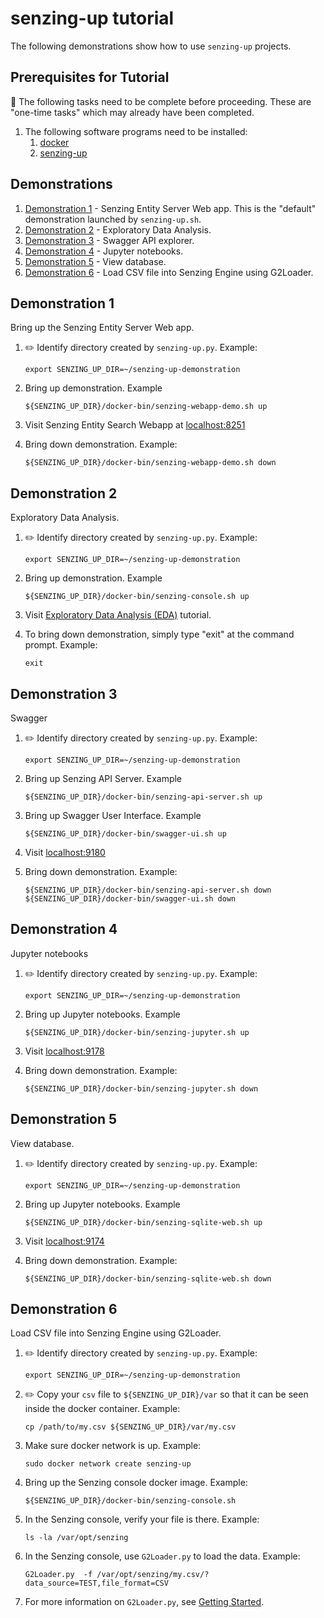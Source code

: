# senzing-up tutorial

The following demonstrations show how to use `senzing-up` projects.

## Prerequisites for Tutorial

:thinking: The following tasks need to be complete before proceeding.
These are "one-time tasks" which may already have been completed.

1. The following software programs need to be installed:
    1. [docker](https://github.com/Senzing/knowledge-base/blob/master/HOWTO/install-docker.md)
    1. [senzing-up](https://github.com/Senzing/senzing-up)

## Demonstrations

1. [Demonstration 1](#demonstration-1) - Senzing Entity Server Web app.
   This is the "default" demonstration launched by `senzing-up.sh`.
1. [Demonstration 2](#demonstration-2) - Exploratory Data Analysis.
1. [Demonstration 3](#demonstration-3) - Swagger API explorer.
1. [Demonstration 4](#demonstration-4) - Jupyter notebooks.
1. [Demonstration 5](#demonstration-5) - View database.
1. [Demonstration 6](#demonstration-6) - Load CSV file into Senzing Engine using G2Loader.

## Demonstration 1

Bring up the Senzing Entity Server Web app.

1. :pencil2: Identify directory created by `senzing-up.py`.
   Example:

    ```console
    export SENZING_UP_DIR=~/senzing-up-demonstration
    ```

1. Bring up demonstration.
   Example

    ```console
    ${SENZING_UP_DIR}/docker-bin/senzing-webapp-demo.sh up
    ```

1. Visit Senzing Entity Search Webapp at
   [localhost:8251](http://localhost:8251)

1. Bring down demonstration.
   Example:

    ```console
    ${SENZING_UP_DIR}/docker-bin/senzing-webapp-demo.sh down
    ```

## Demonstration 2

Exploratory Data Analysis.

1. :pencil2: Identify directory created by `senzing-up.py`.
   Example:

    ```console
    export SENZING_UP_DIR=~/senzing-up-demonstration
    ```

1. Bring up demonstration.
   Example

    ```console
    ${SENZING_UP_DIR}/docker-bin/senzing-console.sh up
    ```

1. Visit
   [Exploratory Data Analysis (EDA)](https://senzing.zendesk.com/hc/en-us/sections/360009388534-Exploratory-Data-Analysis-EDA-)
   tutorial.

1. To bring down demonstration, simply type "exit" at the command prompt.
   Example:

    ```console
    exit
    ```

## Demonstration 3

Swagger

1. :pencil2: Identify directory created by `senzing-up.py`.
   Example:

    ```console
    export SENZING_UP_DIR=~/senzing-up-demonstration
    ```

1. Bring up Senzing API Server.
   Example

    ```console
    ${SENZING_UP_DIR}/docker-bin/senzing-api-server.sh up
    ```

1. Bring up Swagger User Interface.
   Example

    ```console
    ${SENZING_UP_DIR}/docker-bin/swagger-ui.sh up
    ```

1. Visit
   [localhost:9180](http://localhost:9180)

1. Bring down demonstration.
   Example:

    ```console
    ${SENZING_UP_DIR}/docker-bin/senzing-api-server.sh down
    ${SENZING_UP_DIR}/docker-bin/swagger-ui.sh down
    ```

## Demonstration 4

Jupyter notebooks

1. :pencil2: Identify directory created by `senzing-up.py`.
   Example:

    ```console
    export SENZING_UP_DIR=~/senzing-up-demonstration
    ```

1. Bring up Jupyter notebooks.
   Example

    ```console
    ${SENZING_UP_DIR}/docker-bin/senzing-jupyter.sh up
    ```

1. Visit
   [localhost:9178](http://localhost:9178)

1. Bring down demonstration.
   Example:

    ```console
    ${SENZING_UP_DIR}/docker-bin/senzing-jupyter.sh down
    ```

## Demonstration 5

View database.

1. :pencil2: Identify directory created by `senzing-up.py`.
   Example:

    ```console
    export SENZING_UP_DIR=~/senzing-up-demonstration
    ```

1. Bring up Jupyter notebooks.
   Example

    ```console
    ${SENZING_UP_DIR}/docker-bin/senzing-sqlite-web.sh up
    ```

1. Visit
   [localhost:9174](http://localhost:9174)

1. Bring down demonstration.
   Example:

    ```console
    ${SENZING_UP_DIR}/docker-bin/senzing-sqlite-web.sh down
    ```

## Demonstration 6

Load CSV file into Senzing Engine using G2Loader.

1. :pencil2: Identify directory created by `senzing-up.py`.
   Example:

    ```console
    export SENZING_UP_DIR=~/senzing-up-demonstration
    ```

1. :pencil2: Copy your `csv` file to `${SENZING_UP_DIR}/var` so that it can be seen inside the docker container.
   Example:

    ```console
    cp /path/to/my.csv ${SENZING_UP_DIR}/var/my.csv
    ```

1. Make sure docker network is up.
   Example:

    ```console
    sudo docker network create senzing-up
    ```

1. Bring up the Senzing console docker image.
   Example:

    ```console
    ${SENZING_UP_DIR}/docker-bin/senzing-console.sh
    ```

1. In the Senzing console, verify your file is there.
   Example:

    ```console
    ls -la /var/opt/senzing
    ```

1. In the Senzing console, use `G2Loader.py` to load the data.
   Example:

    ```console
    G2Loader.py  -f /var/opt/senzing/my.csv/?data_source=TEST,file_format=CSV
    ```

1. For more information on `G2Loader.py`, see
   [Getting Started](https://senzing.zendesk.com/hc/en-us/articles/115004450368-Getting-Started).
